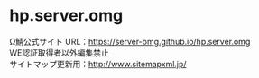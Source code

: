 # hp.server.omg
Ω鯖公式サイト
URL：https://server-omg.github.io/hp.server.omg
<br>WE認証取得者以外編集禁止
<br>サイトマップ更新用：http://www.sitemapxml.jp/
